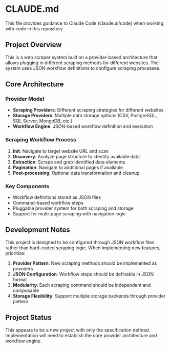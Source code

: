 # CLAUDE.md

This file provides guidance to Claude Code (claude.ai/code) when working with code in this repository.

## Project Overview

This is a web scraper system built on a provider-based architecture that allows plugging in different scraping methods for different websites. The system uses JSON workflow definitions to configure scraping processes.

## Core Architecture

### Provider Model
- **Scraping Providers**: Different scraping strategies for different websites
- **Storage Providers**: Multiple data storage options (CSV, PostgreSQL, SQL Server, MongoDB, etc.)
- **Workflow Engine**: JSON-based workflow definition and execution

### Scraping Workflow Process
1. **Init**: Navigate to target website URL and scan
2. **Discovery**: Analyze page structure to identify available data
3. **Extraction**: Scrape and grab identified data elements
4. **Pagination**: Navigate to additional pages if available
5. **Post-processing**: Optional data transformation and cleanup

### Key Components
- Workflow definitions stored as JSON files
- Command-based workflow steps
- Pluggable provider system for both scraping and storage
- Support for multi-page scraping with navigation logic

## Development Notes

This project is designed to be configured through JSON workflow files rather than hard-coded scraping logic. When implementing new features, prioritize:

1. **Provider Pattern**: New scraping methods should be implemented as providers
2. **JSON Configuration**: Workflow steps should be definable in JSON format
3. **Modularity**: Each scraping command should be independent and composable
4. **Storage Flexibility**: Support multiple storage backends through provider pattern

## Project Status
This appears to be a new project with only the specification defined. Implementation will need to establish the core provider architecture and workflow engine.